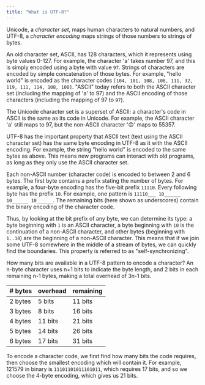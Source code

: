 ```yaml
---
title: "What is UTF-8?"
---
```


Unicode, a _character set_, maps human characters to natural numbers, and UTF-8, a _character encoding_ maps strings of those numbers to strings of bytes.

An old character set, ASCII, has 128 characters, which it represents using byte values 0-127. For example, the character 'a' takes number 97, and this is simply encoded using a byte with value `97`. Strings of characters are encoded by simple concatenation of those bytes. For example, "hello world" is encoded as the character codes `[104, 101, 108, 108, 111, 32, 119, 111, 114, 108, 100]`. "ASCII" today refers to both the ASCII character set (including the mapping of 'a' to 97) and the ASCII encoding of those characters (including the mapping of 97 to `97`).

The Unicode character set is a superset of ASCII: a character's code in ASCII is the same as its code in Unicode. For example, the ASCII character 'a' still maps to 97, but the non-ASCII character '😊' maps to 55357.

UTF-8 has the important property that ASCII text (text using the ASCII character set) has the same byte encoding in UTF-8 as it with the ASCII encoding. For example, the string "hello world" is encoded to the same bytes as above. This means new programs can interact with old programs, as long as they only use the ASCII character set.

Each non-ASCII number (character code) is encoded to between 2 and 6 bytes. The first byte contains a prefix stating the number of bytes. For example, a four-byte encoding has the five-bit prefix `11110`. Every following byte has the prefix `10`. For example, one pattern is `11110___ 10______ 10______ 10______`. The remaining bits (here shown as underscores) contain the binary encoding of the character code.

Thus, by looking at the bit prefix of any byte, we can determine its type: a byte beginning with `1` is an ASCII character, a byte beginning with `10` is the continuation of a non-ASCII character, and other bytes (beginning with `1..10`) are the beginning of a non-ASCII character. This means that if we join some UTF-8 somewhere in the middle of a stream of bytes, we can quickly find the boundaries. This property is referred to as "self-synchronizing".

How many bits are available in a UTF-8 pattern to encode a character? An n-byte character uses n+1 bits to indicate the byte length, and 2 bits in each remaining n-1 bytes, making a total overhead of 3n-1 bits.

| # bytes | overhead | remaining
| ------- | -------- | ---------
| 2 bytes |   5 bits | 11 bits
| 3 bytes |   8 bits | 16 bits
| 4 bytes |  11 bits | 21 bits
| 5 bytes |  14 bits | 26 bits
| 6 bytes |  17 bits | 31 bits

To encode a character code, we first find how many bits the code requires, then choose the smallest encoding which will contain it. For example, 121579 in binary is `11101101011101011`, which requires 17 bits, and so we choose the 4-byte encoding, which gives us 21 bits.
